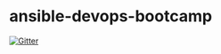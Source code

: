 # ansible-devops-bootcamp

[![Gitter](https://badges.gitter.im/forstbyte-io/ansible-devops-bootcamp.svg)](https://gitter.im/forstbyte-io/ansible-devops-bootcamp?utm_source=badge&utm_medium=badge&utm_campaign=pr-badge)
